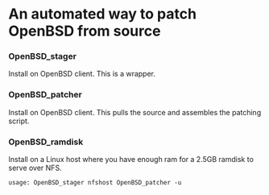 # An automated way to patch OpenBSD from source
### OpenBSD_stager
Install on OpenBSD client. This is a wrapper.
### OpenBSD_patcher
Install on OpenBSD client. This pulls the source and assembles the patching script.
### OpenBSD_ramdisk
Install on a Linux host where you have enough ram for a 2.5GB ramdisk to serve over NFS.
```
usage: OpenBSD_stager nfshost OpenBSD_patcher -u
```
